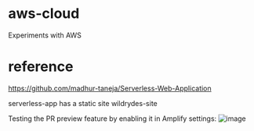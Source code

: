 # aws-cloud
Experiments with AWS


# reference
https://github.com/madhur-taneja/Serverless-Web-Application

serverless-app has a static site wildrydes-site

Testing the PR preview feature by enabling it in Amplify settings:
![image](https://user-images.githubusercontent.com/8731418/208888325-5ffc2db6-534e-41c5-84d7-40877545d4ad.png)
